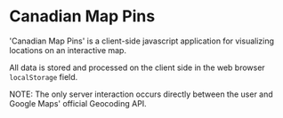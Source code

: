 # Canadian Map Pins

'Canadian Map Pins' is a client-side javascript application for visualizing locations on an interactive map.

All data is stored and processed on the client side in the web browser `localStorage` field.

NOTE: The only server interaction occurs directly between the user and Google Maps' official Geocoding API.
